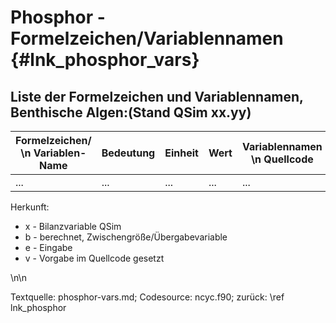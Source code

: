 Phosphor - Formelzeichen/Variablennamen {#lnk_phosphor_vars} 
========================================

## Liste der Formelzeichen und Variablennamen, Benthische Algen:(Stand QSim xx.yy) ##

| Formelzeichen/ \n Variablen-Name | Bedeutung | Einheit | Wert | Variablennamen \n Quellcode | Herkunft | 
|----------------|------------|--------------|---------|---------|---------|
| ...  | ... | ... | ... | ... | ... |

Herkunft: 
+ x - Bilanzvariable QSim 
+ b - berechnet, Zwischengröße/Übergabevariable 
+ e - Eingabe 
+ v - Vorgabe im Quellcode gesetzt 

\n\n

Textquelle: phosphor-vars.md; Codesource: ncyc.f90; zurück: \ref lnk_phosphor
